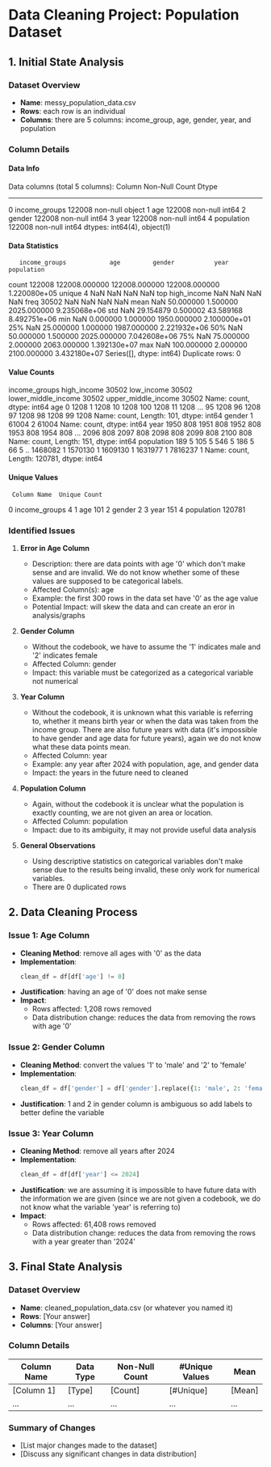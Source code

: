 # Data Cleaning Project: Population Dataset

## 1. Initial State Analysis

### Dataset Overview
- **Name**: messy_population_data.csv
- **Rows**: each row is an individual
- **Columns**: there are 5 columns: income_group, age, gender, year, and population 

### Column Details
#### Data Info
Data columns (total 5 columns):
    Column         Non-Null Count   Dtype 
---  ------         --------------   ----- 
 0   income_groups  122008 non-null  object
 1   age            122008 non-null  int64 
 2   gender         122008 non-null  int64 
 3   year           122008 non-null  int64 
 4   population     122008 non-null  int64 
dtypes: int64(4), object(1)

#### Data Statistics
       income_groups            age         gender           year    population
count         122008  122008.000000  122008.000000  122008.000000  1.220080e+05
unique             4            NaN            NaN            NaN           NaN
top      high_income            NaN            NaN            NaN           NaN
freq           30502            NaN            NaN            NaN           NaN
mean             NaN      50.000000       1.500000    2025.000000  9.235068e+06
std              NaN      29.154879       0.500002      43.589168  8.492751e+06
min              NaN       0.000000       1.000000    1950.000000  2.100000e+01
25%              NaN      25.000000       1.000000    1987.000000  2.221932e+06
50%              NaN      50.000000       1.500000    2025.000000  7.042608e+06
75%              NaN      75.000000       2.000000    2063.000000  1.392130e+07
max              NaN     100.000000       2.000000    2100.000000  3.432180e+07
Series([], dtype: int64)
Duplicate rows: 0

#### Value Counts
income_groups
high_income            30502
low_income             30502
lower_middle_income    30502
upper_middle_income    30502
Name: count, dtype: int64
age
0      1208
1      1208
10     1208
100    1208
11     1208
       ...
95     1208
96     1208
97     1208
98     1208
99     1208
Name: count, Length: 101, dtype: int64
gender
1    61004
2    61004
Name: count, dtype: int64
year
1950    808
1951    808
1952    808
1953    808
1954    808
       ...
2096    808
2097    808
2098    808
2099    808
2100    808
Name: count, Length: 151, dtype: int64
population
189        5
105        5
546        5
186        5
66         5
          ..
1468082    1
1570130    1
1609130    1
1631977    1
7816237    1
Name: count, Length: 120781, dtype: int64

#### Unique Values
     Column Name  Unique Count
0  income_groups             4
1            age           101
2         gender             2
3           year           151
4     population        120781

### Identified Issues

1. **Error in Age Column**
   - Description: there are data points with age '0' which don't make sense and are invalid. We do not know whether some of these values are supposed to be categorical labels. 
   - Affected Column(s): age
   - Example: the first 300 rows in the data set have '0' as the age value 
   - Potential Impact: will skew the data and can create an eror in analysis/graphs

2. **Gender Column**
   - Without the codebook, we have to assume the '1' indicates male and '2' indicates female
   - Affected Column: gender
   - Impact: this variable must be categorized as a categorical variable not numerical
     
3. **Year Column**
   - Without the codebook, it is unknown what this variable is referring to, whether it means birth year or when the data was taken from the income group. There are also future years with data (it's impossible to have gender and age data for future years), again we do not know what these data points mean. 
   - Affected Column: year
   - Example: any year after 2024 with population, age, and gender data 
   - Impact: the years in the future need to cleaned
     
4. **Population Column**
   - Again, without the codebook it is unclear what the population is exactly counting, we are not given an area or location.  
   - Affected Column: population 
   - Impact: due to its ambiguity, it may not provide useful data analysis
    
2. **General Observations**
   - Using descriptive statistics on categorical variables don't make sense due to the results being invalid, these only work for numerical variables.
   - There are 0 duplicated rows


## 2. Data Cleaning Process

### Issue 1: Age Column
- **Cleaning Method**: remove all ages with '0' as the data
- **Implementation**:
  ```python
  clean_df = df[df['age'] != 0]
  ```
- **Justification**: having an age of '0' does not make sense
- **Impact**: 
  - Rows affected: 1,208 rows removed  
  - Data distribution change: reduces the data from removing the rows with age '0'

### Issue 2: Gender Column
- **Cleaning Method**: convert the values '1' to 'male' and '2' to 'female'
- **Implementation**:
  ```python
  clean_df = df['gender'] = df['gender'].replace({1: 'male', 2: 'female'})
  ```
- **Justification**: 1 and 2 in gender column is ambiguous so add labels to better define the variable  
  
### Issue 3: Year Column
- **Cleaning Method**: remove all years after 2024 
- **Implementation**:
  ```python
  clean_df = df[df['year'] <= 2024]
  ```
- **Justification**: we are assuming it is impossible to have future data with the information we are given (since we are not given a codebook, we do not know what the variable 'year' is referring to)
- **Impact**: 
  - Rows affected:  61,408 rows removed  
  - Data distribution change: reduces the data from removing the rows with a year greater than '2024'

## 3. Final State Analysis

### Dataset Overview
- **Name**: cleaned_population_data.csv (or whatever you named it)
- **Rows**: [Your answer]
- **Columns**: [Your answer]

### Column Details
| Column Name | Data Type | Non-Null Count | #Unique Values |  Mean  |
|-------------|-----------|----------------|----------------|--------|
| [Column 1]  | [Type]    | [Count]        | [#Unique]      | [Mean] |
| ...         | ...       | ...            | ...            | ...    |

### Summary of Changes
- [List major changes made to the dataset]
- [Discuss any significant changes in data distribution]
